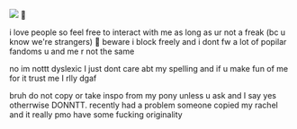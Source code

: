 


![](https://komarev.com/ghpvc/?username=partiesareforlosers&color=f5b342&label=my+lab+subjects) 🥘


i love people so feel free to interact with me as long as ur not a freak (bc u know we're strangers) 🙂 beware i block freely and i dont fw a lot of popilar fandoms u and me r not the same

no im nottt dyslexic I just dont care abt my spelling and if u make fun of me for it trust me I rlly dgaf

bruh do not copy or take inspo from my pony unless u ask and I say yes otherrwise DONNTT. recently had a problem someone copied my rachel and it really pmo have some fucking originality 
